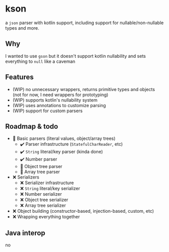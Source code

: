 # kson
a `json` parser with kotlin support, including support for nullable/non-nullable types and more.

## Why
I wanted to use `gson` but it doesn't support kotlin nullability and sets everything to `null` like a caveman

## Features
- (WIP) no unnecessary wrappers, returns primitive types and objects (not for now, I need wrappers for prototyping)
- (WIP) supports kotlin's nullability system
- (WIP) uses annotations to customize parsing
- (WIP) support for custom parsers

## Roadmap & todo
- 🚧 Basic parsers (literal values, object/array trees)
    - ✔️ Parser infrastructure (`StatefulCharReader`, etc)
    - ✔️ `String` literal/key parser (kinda done)
    - ✔️ Number parser
    - 🚧 Object tree parser
    - 🚧 Array tree parser
- ❌ Serializers
    - ❌ Serializer infrastructure
    - ❌ `String` literal/key serializer
    - ❌ Number serializer
    - ❌ Object tree serializer
    - ❌ Array tree serializer
- ❌ Object building (constructor-based, injection-based, custom, etc)
- ❌ Wrapping everything together

## Java interop
no
